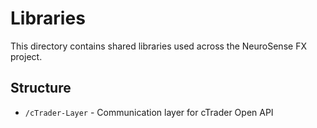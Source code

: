 # Libraries

This directory contains shared libraries used across the NeuroSense FX project.

## Structure
- `/cTrader-Layer` - Communication layer for cTrader Open API